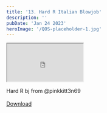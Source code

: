 ```yaml
---
title: '13. Hard R Italian Blowjob'
description: ''
pubDate: 'Jan 24 2023'
heroImage: '/QOS-placeholder-1.jpg'
---
```

<iframe src="https://drive.google.com/file/d/1Xmm7JUf_Ir4n56LGYVoDuu2eckRdDljg/preview" width="200" height="100" allow="autoplay" allowfullscreen="allowfullscreen" style="
"></iframe>

Hard R bj from @pinkkitt3n69
<br>
<br>
<a class="read_more" href="https://drive.google.com/file/d/1Xmm7JUf_Ir4n56LGYVoDuu2eckRdDljg/view?usp=sharing">Download</a>